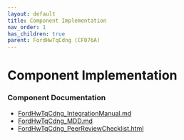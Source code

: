 ```yaml
---
layout: default
title: Component Implementation
nav_order: 1
has_children: true
parent: FordHwTqCdng (CF076A)
---
```

# Component Implementation
### Component Documentation

- [FordHwTqCdng_IntegrationManual.md](doc/FordHwTqCdng_IntegrationManual.md)
- [FordHwTqCdng_MDD.md](doc/FordHwTqCdng_MDD.md)
- [FordHwTqCdng_PeerReviewChecklist.html](doc/FordHwTqCdng_PeerReviewChecklist.html)

